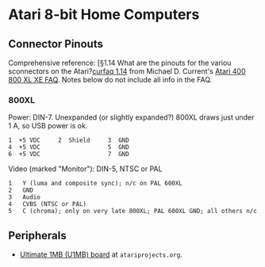 Atari 8-bit Home Computers
==========================


Connector Pinouts
-----------------

Comprehensive reference: [§1.14 What are the pinouts for the variou
sconnectors on the Atari?[curfaq 1.14] from Michael D. Current's [Atari 400
800 XL XE FAQ][curfaq]. Notes below do not include all info in the FAQ.

### 800XL

Power: DIN-7. Unexpanded (or slightly expanded?) 800XL draws just under
1 A, so USB power is ok.

    1  +5 VDC     2  Shield     3  GND
    4  +5 VDC                   5  GND
    6  +5 VDC                   7  GND


Video (marked "Monitor"): DIN-5, NTSC or PAL

    1   Y (luma and composite sync); n/c on PAL 600XL
    2   GND
    3   Audio
    4   CVBS (NTSC or PAL)
    5   C (chroma); only on very late 800XL; PAL 600XL GND; all others n/c


Peripherals
-----------

- [Ultimate 1MB (U1MB) board][u1mb] at `atariprojects.org`.



<!-------------------------------------------------------------------->
[curfaq]: http://www.atarimania.com/faq-atari-400-800-xl-xe.html
[curfaq 1.14]: http://www.atarimania.com/faq-atari-400-800-xl-xe-what-are-the-pinouts-for-the-various-connectors-on-the-atari_16.html
[u1mb]: http://atariprojects.org/2020/12/30/purchase-and-install-an-ultimate-1mb-board-for-your-atari-800xl-1-3-hours/
